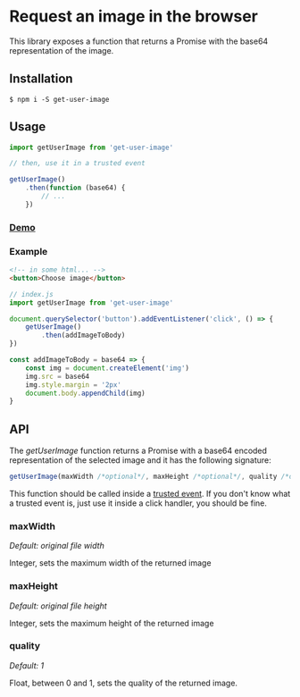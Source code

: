 # Request an image in the browser

This library exposes a function that returns a Promise with the base64 representation of the image.

## Installation

```
$ npm i -S get-user-image
```

## Usage

```javascript
import getUserImage from 'get-user-image'

// then, use it in a trusted event

getUserImage()
    .then(function (base64) {
        // ...
    })
```

### [Demo](https://repl.it/@iguatemi/get-user-image)

### Example

```html
<!-- in some html... -->
<button>Choose image</button>
```


```javascript
// index.js
import getUserImage from 'get-user-image'

document.querySelector('button').addEventListener('click', () => {
    getUserImage()
        .then(addImageToBody)
})

const addImageToBody = base64 => {
    const img = document.createElement('img')
    img.src = base64
    img.style.margin = '2px'
    document.body.appendChild(img)
}
```


## API

The *getUserImage* function returns a Promise with a base64 encoded representation of the selected image and it has the following signature:

```javascript
getUserImage(maxWidth /*optional*/, maxHeight /*optional*/, quality /*optional*/)
```

This function should be called inside a [trusted event](https://developer.mozilla.org/en-US/docs/Web/API/Event/isTrusted). If you don't know what a trusted event is, just use it inside a click handler, you should be fine.

### maxWidth

*Default: original file width*

Integer, sets the maximum width of the returned image

### maxHeight

*Default: original file height*

Integer, sets the maximum height of the returned image

### quality

*Default: 1*

Float, between 0 and 1, sets the quality of the returned image.
